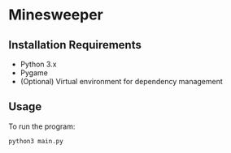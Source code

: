 # Minesweeper

## Installation Requirements

- Python 3.x
- Pygame  
- (Optional) Virtual environment for dependency management

## Usage

To run the program:

```bash
python3 main.py
```

